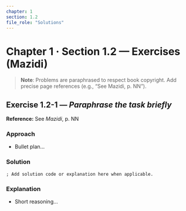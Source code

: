 ```yaml
---
chapter: 1
section: 1.2
file_role: "Solutions"
---
```


# Chapter 1 · Section 1.2 — Exercises (Mazidi)

> **Note**: Problems are paraphrased to respect book copyright. Add precise page references (e.g., “See Mazidi, p. NN”).

## Exercise 1.2-1 — *Paraphrase the task briefly*
**Reference:** See *Mazidi*, p. NN

### Approach
- Bullet plan…

### Solution
```armasm
; Add solution code or explanation here when applicable.
```

### Explanation
- Short reasoning…
